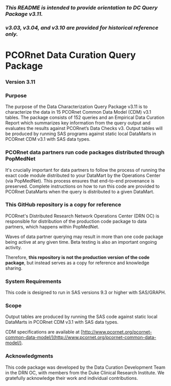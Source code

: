 ### *This README is intended to provide orientation to DC Query Package v3.11.*  
### *v3.03, v3.04, and v3.10 are provided for historical reference only.*

# PCORnet Data Curation Query Package

### Version 3.11 

### Purpose
The purpose of the Data Characterization Query Package v3.11 is to characterize the data in 15 PCORnet Common Data Model (CDM) v3.1 tables. The package consists of 152 queries and an Empirical Data Curation Report which summarizes key information from the query output and evaluates the results against PCORnet’s Data Checks v3. Output tables will be produced by running SAS programs against static local DataMarts in PCORnet CDM v3.1 with SAS data types.

### PCORnet data partners run code packages distributed through PopMedNet
It's crucially important for data partners to follow the process of running the exact code module distributed to your DataMart by the Operations Center (via PopMedNet). This process ensures that end-to-end provenance is preserved. Complete instructions on how to run this code are provided to PCORnet DataMarts when the query is distributed to a given DataMart. 

### This GitHub repository is a copy for reference
PCORnet's Distributed Research Network Operations Center (DRN OC) is responsible for distribution of the production code package to data partners, which happens within PopMedNet.

Waves of data partner querying may result in more than one code package being active at any given time. Beta testing is also an important ongoing activity.

Therefore, **this repository is not the production version of the code package**, but instead serves as a copy for reference and knowledge sharing.

### System Requirements
This code is designed to run in SAS versions 9.3 or higher with SAS/GRAPH.

### Scope
Output tables are produced by running the SAS code against static local DataMarts in PCORnet CDM v3.1 with SAS data types. 

CDM specifications are available at [http://www.pcornet.org/pcornet-common-data-model/](http://www.pcornet.org/pcornet-common-data-model/). 

### Acknowledgments
This code package was developed by the Data Curation Development Team in the DRN OC, with members from the Duke Clinical Research Institute. We gratefully acknowledge their work and individual contributions.
